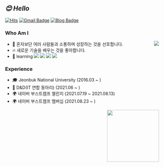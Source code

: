 ## _😊 Hello_
[![Hits](https://hits.seeyoufarm.com/api/count/incr/badge.svg?url=https%3A%2F%2Fgithub.com%2Fhaesoo9410&count_bg=%23EB8B10&title_bg=%23684327&icon=&icon_color=%23E7E7E7&title=VISIT&edge_flat=false)](https://github.com/soosungp33) 
[![Gmail Badge](https://img.shields.io/badge/Gmail-D14836?style=flat&logo=Gmail&logoColor=white)](mailto:soosungp33@gmail.com) 
[![Blog Badge](https://img.shields.io/badge/Blog-11B48A?style=flat-square&logo=Vimeo&logoColor=white)](https://velog.io/@soosungp33) 

### Who Am I

<img align='right' src="http://mazassumnida.wtf/api/v2/generate_badge?boj=dhoh33">

- 🥇 혼자보단 여러 사람들과 소통하며 성장하는 것을 선호합니다.
- 🔥 새로운 기술을 배우는 것을 좋아합니다.
- 📕 learning <img src="https://img.shields.io/badge/Go-00ADD8?style=flat-square&logo=Go&logoColor=white"/> <img src="https://img.shields.io/badge/Java-A5915F?style=flat-square&logo=Java&logoColor=white"/> <img src="https://img.shields.io/badge/JavaScript-F7DF1E?style=flat-square&logo=JavaScript&logoColor=white"/> <img src="https://img.shields.io/badge/Algorithm-FFA116?style=flat-square&logo=VisualStudioCode&logoColor=white"/>

### Experience

- 🎓 Jeonbuk National University (2016.03 ~ )
- 🌱 D&D(IT 연합 동아리) (2021.06 ~ )
- 🌍 네이버 부스트캠프 챌린지 (2021.07.19 ~ 2021.08.13)
- 🌍 네이버 부스트캠프 멤버십 (2021.08.23 ~ )
<img align='right' src="https://github-readme-stats.vercel.app/api?username=soosungp33&show_icons=true&theme=radical" height="170">
